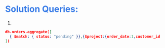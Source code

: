 <h1 style="color:#397ce7">Solution Queries:</h1>

1.

```json
db.orders.aggregate([
  { $match: { status: "pending" }},{$project:{order_date:1,customer_id:1,_id:1}}
])

```
